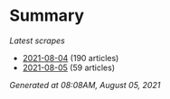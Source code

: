 # Summary
*Latest scrapes*
* [2021-08-04](https://github.com/nuuuwan/news_lk/blob/data/news_lk.2021-08-04.json) (190 articles)
* [2021-08-05](https://github.com/nuuuwan/news_lk/blob/data/news_lk.2021-08-05.json) (59 articles)

*Generated at 08:08AM, August 05, 2021*